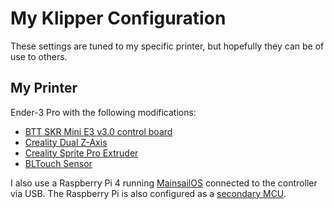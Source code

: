 My Klipper Configuration
========================

These settings are tuned to my specific printer, but hopefully they can be of use to others.

My Printer
----------

Ender-3 Pro with the following modifications:

 - [BTT SKR Mini E3 v3.0 control board][1]
 - [Creality Dual Z-Axis][2]
 - [Creality Sprite Pro Extruder][3]
 - [BLTouch Sensor][4]

I also use a Raspberry Pi 4 running [MainsailOS][5] connected to the controller via USB. The Raspberry Pi is also configured as a [secondary MCU][6].


[1]: https://biqu.equipment/products/bigtreetech-skr-mini-e3-v2-0-32-bit-control-board-for-ender-3
[2]: https://store.creality.com/products/dual-screw-rod-upgrade-kit-for-ender-3-ender-3-pro-ender-3-v2
[3]: https://store.creality.com/products/sprite-extruder-pro-kit-300%E2%84%83-printing
[4]: https://store.creality.com/products/bl-touch-auto-leveling-sensor-kit-32-bit
[5]: https://docs.mainsail.xyz/setup/mainsail-os
[6]: https://www.klipper3d.org/RPi_microcontroller.html
[7]: https://www.klipper3d.org/Pressure_Advance.html